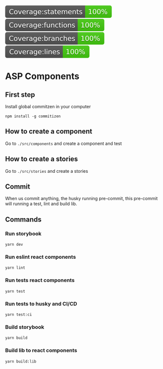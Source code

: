 ![statements](coverage/badge-statements.svg)
![functions](coverage/badge-functions.svg)
![branches](coverage/badge-branches.svg)
![lines](coverage/badge-lines.svg)

# ASP Components

## First step

Install global commitzen in your computer

```shell
npm install -g commitizen
```

## How to create a component

Go to `./src/components` and create a component and test

## How to create a stories

Go to `./src/stories` and create a stories

## Commit

When us commit anything, the husky running pre-commit, this pre-commit will running a test, lint and build lib.

## Commands

### Run storybook
```shell
yarn dev
```

### Run eslint react components
```shell
yarn lint
```

 ### Run tests react components
```shell
yarn test
```

### Run tests to husky and CI/CD
```shell
yarn test:ci
```

### Build storybook
```shell
yarn build
```

### Build lib to react components
```shell
yarn build:lib
```
